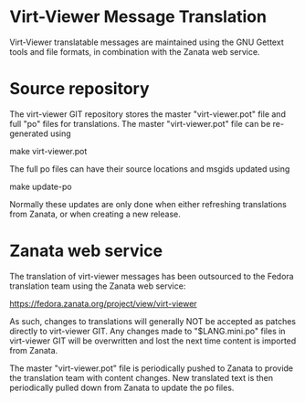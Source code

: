 Virt-Viewer Message Translation
===========================

Virt-Viewer translatable messages are maintained using the GNU Gettext tools
and file formats, in combination with the Zanata web service.

Source repository
=================

The virt-viewer GIT repository stores the master "virt-viewer.pot" file and
full "po" files for translations. The master "virt-viewer.pot" file can be
re-generated using

   make virt-viewer.pot

The full po files can have their source locations and msgids updated using

   make update-po

Normally these updates are only done when either refreshing translations from
Zanata, or when creating a new release.

Zanata web service
==================

The translation of virt-viewer messages has been outsourced to the Fedora
translation team using the Zanata web service:

  https://fedora.zanata.org/project/view/virt-viewer

As such, changes to translations will generally NOT be accepted as patches
directly to virt-viewer GIT. Any changes made to "$LANG.mini.po" files in
virt-viewer GIT will be overwritten and lost the next time content is imported
from Zanata.

The master "virt-viewer.pot" file is periodically pushed to Zanata to provide
the translation team with content changes. New translated text is then
periodically pulled down from Zanata to update the po files.
